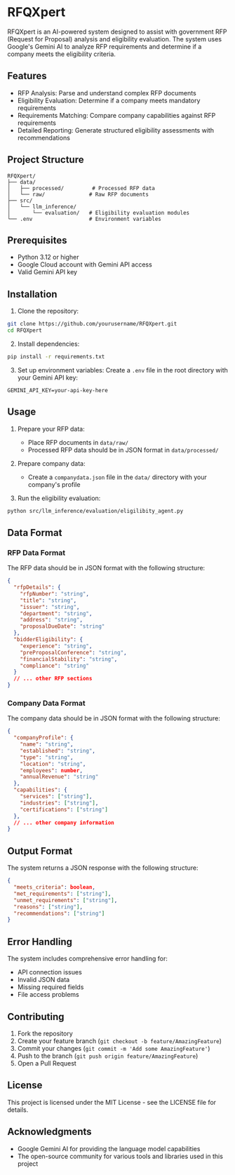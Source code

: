 # RFQXpert

RFQXpert is an AI-powered system designed to assist with government RFP (Request for Proposal) analysis and eligibility evaluation. The system uses Google's Gemini AI to analyze RFP requirements and determine if a company meets the eligibility criteria.

## Features

- RFP Analysis: Parse and understand complex RFP documents
- Eligibility Evaluation: Determine if a company meets mandatory requirements
- Requirements Matching: Compare company capabilities against RFP requirements
- Detailed Reporting: Generate structured eligibility assessments with recommendations

## Project Structure

```
RFQXpert/
├── data/
│   ├── processed/         # Processed RFP data
│   └── raw/              # Raw RFP documents
├── src/
│   └── llm_inference/
│       └── evaluation/   # Eligibility evaluation modules
└── .env                  # Environment variables
```

## Prerequisites

- Python 3.12 or higher
- Google Cloud account with Gemini API access
- Valid Gemini API key

## Installation

1. Clone the repository:

```bash
git clone https://github.com/yourusername/RFQXpert.git
cd RFQXpert
```

2. Install dependencies:

```bash
pip install -r requirements.txt
```

3. Set up environment variables:
   Create a `.env` file in the root directory with your Gemini API key:

```
GEMINI_API_KEY=your-api-key-here
```

## Usage

1. Prepare your RFP data:

   - Place RFP documents in `data/raw/`
   - Processed RFP data should be in JSON format in `data/processed/`

2. Prepare company data:

   - Create a `companydata.json` file in the `data/` directory with your company's profile

3. Run the eligibility evaluation:

```bash
python src/llm_inference/evaluation/eligilibity_agent.py
```

## Data Format

### RFP Data Format

The RFP data should be in JSON format with the following structure:

```json
{
  "rfpDetails": {
    "rfpNumber": "string",
    "title": "string",
    "issuer": "string",
    "department": "string",
    "address": "string",
    "proposalDueDate": "string"
  },
  "bidderEligibility": {
    "experience": "string",
    "preProposalConference": "string",
    "financialStability": "string",
    "compliance": "string"
  }
  // ... other RFP sections
}
```

### Company Data Format

The company data should be in JSON format with the following structure:

```json
{
  "companyProfile": {
    "name": "string",
    "established": "string",
    "type": "string",
    "location": "string",
    "employees": number,
    "annualRevenue": "string"
  },
  "capabilities": {
    "services": ["string"],
    "industries": ["string"],
    "certifications": ["string"]
  },
  // ... other company information
}
```

## Output Format

The system returns a JSON response with the following structure:

```json
{
  "meets_criteria": boolean,
  "met_requirements": ["string"],
  "unmet_requirements": ["string"],
  "reasons": ["string"],
  "recommendations": ["string"]
}
```

## Error Handling

The system includes comprehensive error handling for:

- API connection issues
- Invalid JSON data
- Missing required fields
- File access problems

## Contributing

1. Fork the repository
2. Create your feature branch (`git checkout -b feature/AmazingFeature`)
3. Commit your changes (`git commit -m 'Add some AmazingFeature'`)
4. Push to the branch (`git push origin feature/AmazingFeature`)
5. Open a Pull Request

## License

This project is licensed under the MIT License - see the LICENSE file for details.

## Acknowledgments

- Google Gemini AI for providing the language model capabilities
- The open-source community for various tools and libraries used in this project
